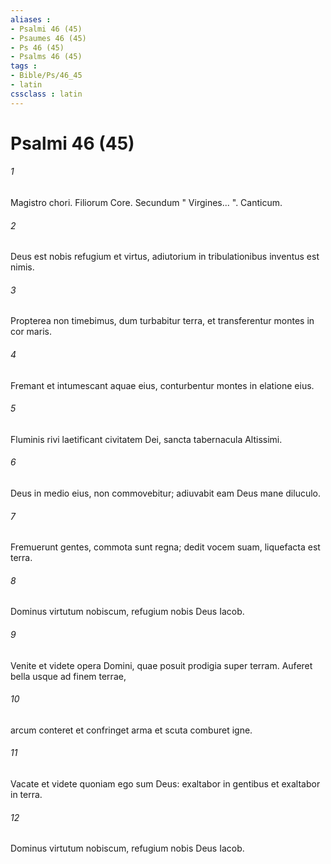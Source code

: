 ```yaml
---
aliases : 
- Psalmi 46 (45)
- Psaumes 46 (45)
- Ps 46 (45)
- Psalms 46 (45)
tags : 
- Bible/Ps/46_45
- latin
cssclass : latin
---
```


# Psalmi 46 (45)

###### 1
Magistro chori. Filiorum Core. Secundum " Virgines... ". Canticum.
###### 2
Deus est nobis refugium et virtus, adiutorium in tribulationibus inventus est nimis.
###### 3
Propterea non timebimus, dum turbabitur terra, et transferentur montes in cor maris.
###### 4
Fremant et intumescant aquae eius, conturbentur montes in elatione eius.
###### 5
Fluminis rivi laetificant civitatem Dei, sancta tabernacula Altissimi.
###### 6
Deus in medio eius, non commovebitur; adiuvabit eam Deus mane diluculo.
###### 7
Fremuerunt gentes, commota sunt regna; dedit vocem suam, liquefacta est terra.
###### 8
Dominus virtutum nobiscum, refugium nobis Deus Iacob.
###### 9
Venite et videte opera Domini, quae posuit prodigia super terram. Auferet bella usque ad finem terrae,
###### 10
arcum conteret et confringet arma et scuta comburet igne.
###### 11
Vacate et videte quoniam ego sum Deus: exaltabor in gentibus et exaltabor in terra.
###### 12
Dominus virtutum nobiscum, refugium nobis Deus Iacob.
